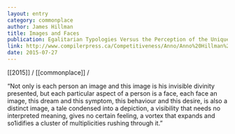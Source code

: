```yaml
---
layout: entry
category: commonplace
author: James Hillman
title: Images and Faces
publication: Egalitarian Typologies Versus the Perception of the Unique
link: http://www.compilerpress.ca/Competitiveness/Anno/Anno%20Hillman%20Egal%201.htm
date: 2015-07-27
---
```


[[2015]] / [[commonplace]] / 

“Not only is each person an image and this image is his invisible divinity presented, but each particular aspect of a person is a face, each face an image, this dream and this symptom, this behaviour and this desire, is also a distinct image, a tale condensed into a depiction, a visibility that needs no interpreted meaning, gives no certain feeling, a vortex that expands and so1idifies a cluster of multiplicities rushing through it.”

